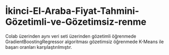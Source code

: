 # İkinci-El-Araba-Fiyat-Tahmini-Gözetimli-ve-Gözetimsiz-renme
Colab üzerinden aynı veri seti üzerinden gözetimli öğrenmede GradientBoostingRegressor algoritması gözetimsiz öğrenmede K-Means ile başarı oranları karşılaştırılmıştır.
